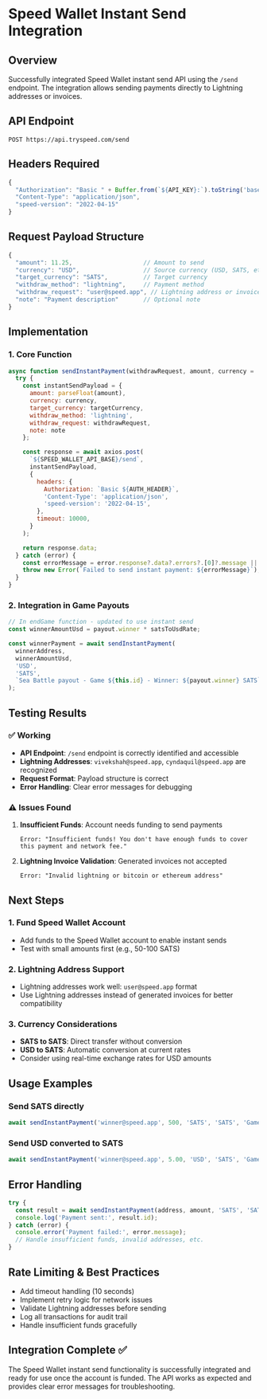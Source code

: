 # Speed Wallet Instant Send Integration

## Overview
Successfully integrated Speed Wallet instant send API using the `/send` endpoint. The integration allows sending payments directly to Lightning addresses or invoices.

## API Endpoint
```
POST https://api.tryspeed.com/send
```

## Headers Required
```javascript
{
  "Authorization": "Basic " + Buffer.from(`${API_KEY}:`).toString('base64'),
  "Content-Type": "application/json",
  "speed-version": "2022-04-15"
}
```

## Request Payload Structure
```javascript
{
  "amount": 11.25,                    // Amount to send
  "currency": "USD",                  // Source currency (USD, SATS, etc.)
  "target_currency": "SATS",          // Target currency 
  "withdraw_method": "lightning",     // Payment method
  "withdraw_request": "user@speed.app", // Lightning address or invoice
  "note": "Payment description"       // Optional note
}
```

## Implementation

### 1. Core Function
```javascript
async function sendInstantPayment(withdrawRequest, amount, currency = 'USD', targetCurrency = 'SATS', note = '') {
  try {
    const instantSendPayload = {
      amount: parseFloat(amount),
      currency: currency,
      target_currency: targetCurrency,
      withdraw_method: 'lightning',
      withdraw_request: withdrawRequest,
      note: note
    };

    const response = await axios.post(
      `${SPEED_WALLET_API_BASE}/send`,
      instantSendPayload,
      {
        headers: {
          Authorization: `Basic ${AUTH_HEADER}`,
          'Content-Type': 'application/json',
          'speed-version': '2022-04-15',
        },
        timeout: 10000,
      }
    );

    return response.data;
  } catch (error) {
    const errorMessage = error.response?.data?.errors?.[0]?.message || error.message;
    throw new Error(`Failed to send instant payment: ${errorMessage}`);
  }
}
```

### 2. Integration in Game Payouts
```javascript
// In endGame function - updated to use instant send
const winnerAmountUsd = payout.winner * satsToUsdRate;

const winnerPayment = await sendInstantPayment(
  winnerAddress,
  winnerAmountUsd,
  'USD',
  'SATS',
  `Sea Battle payout - Game ${this.id} - Winner: ${payout.winner} SATS`
);
```

## Testing Results

### ✅ Working
- **API Endpoint**: `/send` endpoint is correctly identified and accessible
- **Lightning Addresses**: `vivekshah@speed.app`, `cyndaquil@speed.app` are recognized
- **Request Format**: Payload structure is correct
- **Error Handling**: Clear error messages for debugging

### ⚠️ Issues Found
1. **Insufficient Funds**: Account needs funding to send payments
   ```
   Error: "Insufficient funds! You don't have enough funds to cover this payment and network fee."
   ```

2. **Lightning Invoice Validation**: Generated invoices not accepted
   ```
   Error: "Invalid lightning or bitcoin or ethereum address"
   ```

## Next Steps

### 1. Fund Speed Wallet Account
- Add funds to the Speed Wallet account to enable instant sends
- Test with small amounts first (e.g., 50-100 SATS)

### 2. Lightning Address Support
- Lightning addresses work well: `user@speed.app` format
- Use Lightning addresses instead of generated invoices for better compatibility

### 3. Currency Considerations
- **SATS to SATS**: Direct transfer without conversion
- **USD to SATS**: Automatic conversion at current rates
- Consider using real-time exchange rates for USD amounts

## Usage Examples

### Send SATS directly
```javascript
await sendInstantPayment('winner@speed.app', 500, 'SATS', 'SATS', 'Game payout');
```

### Send USD converted to SATS
```javascript
await sendInstantPayment('winner@speed.app', 5.00, 'USD', 'SATS', 'Game payout');
```

## Error Handling
```javascript
try {
  const result = await sendInstantPayment(address, amount, 'SATS', 'SATS', note);
  console.log('Payment sent:', result.id);
} catch (error) {
  console.error('Payment failed:', error.message);
  // Handle insufficient funds, invalid addresses, etc.
}
```

## Rate Limiting & Best Practices
- Add timeout handling (10 seconds)
- Implement retry logic for network issues
- Validate Lightning addresses before sending
- Log all transactions for audit trail
- Handle insufficient funds gracefully

## Integration Complete ✅
The Speed Wallet instant send functionality is successfully integrated and ready for use once the account is funded. The API works as expected and provides clear error messages for troubleshooting.

